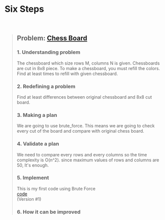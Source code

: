 # Six Steps
<br />

> ## Problem: [Chess Board](https://www.acmicpc.net/problem/1018)
>
> ### 1. Understanding problem
> The chessboard which size rows M, columns N is given. Chessboards are cut in 8x8 piece. To make a chessboard, you must
> refill the colors. Find at least times to refill with given chessboard.
> ### 2. Redefining a problem
> Find at least differences between original chessboard and 8x8 cut board.
> ### 3. Making a plan
> We are going to use brute_force. This means we are going to check every cut of the board and compare with original chess board.
> ### 4. Validate a plan
> We need to compare every rows and every columns so the time complexity is O(n^2).
> since maximum values of rows and columns are 50, It's enough.
> ### 5. Implement
> This is my first code using Brute Force  
> [code](https://github.com/kyongkyong289/Algorithm/blob/master/Brute_Force/Chess_Board_1018/Description_kyongkyong289.md)  
> (Version #1)
> ### 6. How it can be improved
>
>
>

